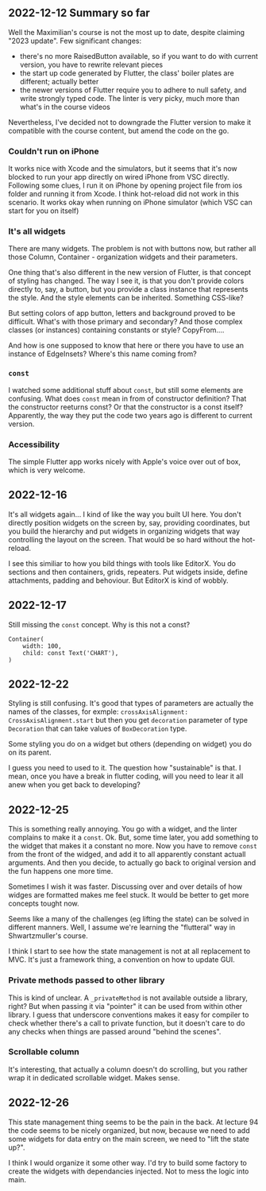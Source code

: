 
## 2022-12-12 Summary so far

Well the Maximilian's course is not the most up to date, despite claiming "2023 update". Few significant changes:

- there's no more RaisedButton available, so if you want to do with current version, you have to rewrite relevant pieces
- the start up code generated by Flutter, the class' boiler plates are different; actually better
- the newer versions of Flutter require you to adhere to null safety, and write strongly typed code. The linter is very picky, much more than what's in the course videos

Nevertheless, I've decided not to downgrade the Flutter version to make it compatible with the course content, but amend the code on the go.

### Couldn't run on iPhone

It works nice with Xcode and the simulators, but it seems that it's now blocked to run your app directly on wired iPhone from VSC directly. Following some clues, I run it on iPhone by opening project file from ios folder and running it from Xcode. I think hot-reload did not work in this scenario. It works okay when running on iPhone simulator (which VSC can start for you on itself)

### It's all widgets

There are many widgets. The problem is not with buttons now, but rather all those Column, Container - organization widgets and their parameters.

One thing that's also different in the new version of Flutter, is that concept of styling has changed. The way I see it, is that you don't provide colors directly to, say, a button, but you provide a class instance that represents the style. And the style elements can be inherited. Something CSS-like?

But setting colors of app button, letters and background proved to be difficult. What's with those primary and secondary? And those complex classes (or instances) containing constants or style? CopyFrom....

And how is one supposed to know that here or there you have to use an instance of EdgeInsets? Where's this name coming from?

### `const`

I watched some additional stuff about `const`, but still some elements are confusing. What does `const` mean in from of constructor definition? That the constructor reeturns const? Or that the constructor is a const itself? 
Apparently, the way they put the code two years ago is different to current version.

### Accessibility

The simple Flutter app works nicely with Apple's voice over out of box, which is very welcome.

## 2022-12-16 

It's all widgets again... I kind of like the way you built UI here. You don't directly position widgets on the screen by, say, providing coordinates, but you build the hierarchy and put widgets in organizing widgets that way controlling the layout on the screen. 
That would be so hard without the hot-reload.

I see this similiar to how you bild things with tools like EditorX. You do sections and then containers, grids, repeaters. Put widgets inside, define attachments, padding and behoviour. But EditorX is kind of wobbly. 

## 2022-12-17

Still missing the `const` concept. Why is this not a const?
```
Container(
    width: 100,
    child: const Text('CHART'),
)
```
## 2022-12-22

Styling is still confusing. It's good that types of parameters are actually the names of the classes, for exmple:
`crossAxisAlignment: CrossAxisAlignment.start`
but then you get `decoration` parameter of type `Decoration` that can take values of `BoxDecoration` type.

Some styling you do on a widget but others (depending on widget) you do on its parent. 

I guess you need to used to it. The question how "sustainable" is that. I mean, once you have a break in flutter coding, will you need to lear it all anew when you get back to developing?

## 2022-12-25

This is something really annoying. You go with a widget, and the linter complains to make it a `const`. Ok. But, some time later, you add something to the widget that makes it a constant no more. Now you have to remove `const` from the front of the widged, and add it to all apparently constant actuall arguments. 
And then you decide, to actually go back to original version and the fun happens one more time.

Sometimes I wish it was faster. Discussing over and over details of how widges are formatted makes me feel stuck. It would be better to get more concepts tought now.

Seems like a many of the challenges (eg lifting the state) can be solved in different manners. Well, I assume we're learning the "flutteral" way in Shwartzmuller's course.

I think I start to see how the state management is not at all replacement to MVC. It's just a framework thing, a convention on how to update GUI.

### Private methods passed to other library

This is kind of unclear. A `_privateMethod` is not available outside a library, right? But when passing it via "pointer" it can be used from within other library. 
I guess that underscore conventions makes it easy for compiler to check whether there's a call to private function, but it doesn't care to do any checks when things are passed around "behind the scenes".

### Scrollable column

It's interesting, that actually a column doesn't do scrolling, but you rather wrap it in dedicated scrollable widget. Makes sense.

## 2022-12-26

This state management thing seems to be the pain in the back. At lecture 94 the code seems to be nicely organized, but now, because we need to add some widgets for data entry on the main screen, we need to "lift the state up?".

I think I would organize it some other way. I'd try to build some factory to create the widgets with dependancies injected. Not to mess the logic into main.
